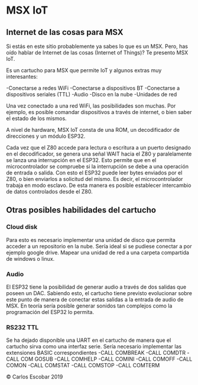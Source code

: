 # MSX IoT

## Internet de las cosas para MSX
Si estás en este sitio probablemente ya sabes lo que es un MSX.
Pero, has oído hablar de Internet de las cosas (Internet of Things)?
Te presento MSX IoT.


Es un cartucho para MSX que permite IoT y algunos extras muy interesantes:

-Conectarse a redes WiFi
-Conectarse a dispositivos BT
-Conectarse a dispositivos seriales (TTL)
-Audio
-Disco en la nube
-Unidades de red

Una vez conectado a una red WiFi, las posibilidades son muchas. Por ejemplo, es posible comandar dispositivos a través de internet, o bien saber el estado de los mismos.

A nivel de hardware, MSX IoT consta de una ROM, un decodificador de direcciones y un módulo ESP32.

Cada vez que el Z80 accede para lectura o escritura a un puerto designado en el decodificador, se genera una señal WAIT hacia el Z80 y paralelamente se lanza una interrupción en el ESP32. Esto permite que en el microcontrolador se compruebe si la interrupción se debe a una operación de entrada o salida. Con esto el ESP32 puede leer bytes enviados por el Z80, o bien enviarlos a solicitud del mismo. Es decir, el microcontrolador trabaja en modo esclavo. De esta manera es posible establecer intercambio de datos controlados desde el Z80. 

## Otras posibles habilidades del cartucho

### Cloud disk
Para esto es necesario implementar una unidad de disco que permita acceder a un repositorio en la nube. Sería ideal si se pudiese conectar a por ejemplo google drive. 
Mapear una unidad de red a una carpeta compartida de windows o linux.
### Audio
El ESP32 tiene la posibilidad de generar audio a través de dos salidas que poseen un DAC. Sabiendo esto, el cartucho tiene previsto evolucionar sobre este punto de manera de conectar estas salidas a la entrada de audio de MSX. En teoría sería posible generar sonidos tan complejos como la programación del ESP32 lo permita.
### RS232 TTL
Se ha dejado disponible una UART en el cartucho de manera que el cartucho sirva como una interfaz serie. 
Sería necesario implementar las extensiones BASIC correspondientes
-CALL COMBREAK
-CALL COMDTR
-CALL COM GOSUB
-CALL COMHELP
-CALL COMINI
-CALL COMOFF
-CALL COMON
-CALL COMSTAT
-CALL COMSTOP
-CALL COMTERM


© Carlos Escobar 2019
